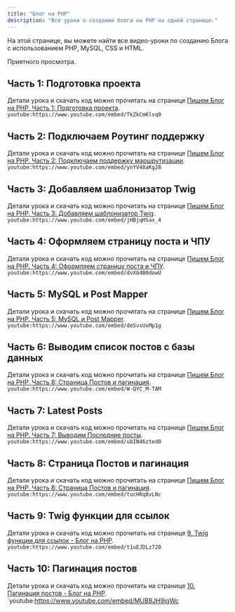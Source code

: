```yaml
---
title: "Блог на PHP"
description: "Все уроки о создании блога на PHP на одной странице."
---
```


На этой странице, вы можете найти все видео-уроки по созданию Блога с использованием PHP, MySQL, CSS и HTML.

Приятного просмотра.

## Часть 1: Подготовка проекта
Детали урока и скачать код можно прочитать на странице [Пишем Блог на PHP. Часть 1: Подготовка проекта](/blog-using-php-part-1).
`youtube:https://www.youtube.com/embed/TkZkCmKlvq0`

## Часть 2: Подключаем Роутинг поддержку
Детали урока и скачать код можно прочитать на странице [Пишем Блог на PHP. Часть 2: Подключаем поддержку маршрутизации](/blog-using-php-part-2).
`youtube:https://www.youtube.com/embed/ynYV48aKg28`

## Часть 3: Добавляем шаблонизатор Twig
Детали урока и скачать код можно прочитать на странице [Пишем Блог на PHP. Часть 3: Добавляем шаблонизатор Twig](/blog-using-php-part-3).
`youtube:https://www.youtube.com/embed/jHBjqHSax_4`

## Часть 4: Оформляем страницу поста и ЧПУ
Детали урока и скачать код можно прочитать на странице [Пишем Блог на PHP. Часть 4: Оформляем страницу поста и ЧПУ](/blog-using-php-part-4).
`youtube:https://www.youtube.com/embed/dvXG4B0dowU`

## Часть 5: MySQL и Post Mapper
Детали урока и скачать код можно прочитать на странице [Пишем Блог на PHP. Часть 5: MySQL и Post Mapper](/blog-using-php-part-5).
`youtube:https://www.youtube.com/embed/de5vsUxMp1g`

## Часть 6: Выводим список постов с базы данных
Детали урока и скачать код можно прочитать на странице [Пишем Блог на PHP. Часть 8: Страница Постов и пагинация](/blog-using-php-part-6).
`youtube:https://www.youtube.com/embed/W-QYC_M-TAM`

## Часть 7: Latest Posts
Детали урока и скачать код можно прочитать на странице [Пишем Блог на PHP. Часть 7: Выводим Последние посты](/blog-using-php-part-7).
`youtube:https://www.youtube.com/embed/ubIN46zted0`

## Часть 8: Страница Постов и пагинация
Детали урока и скачать код можно прочитать на странице [Пишем Блог на PHP. Часть 8: Страница Постов и пагинация](/blog-using-php-part-8).
`youtube:https://www.youtube.com/embed/tucHRq8vLNc`

## Часть 9: Twig функции для ссылок
Детали урока и скачать код можно прочитать на странице [9. Twig функции для ссылок - Блог на PHP](/blog-using-php-part-9).
`youtube:https://www.youtube.com/embed/t1uEJDLz720`

## Часть 10: Пагинация постов
Детали урока и скачать код можно прочитать на странице [10. Пагинация постов - Блог на PHP](/blog-using-php-part-10).
`youtube:https://www.youtube.com/embed/MUB8JH9igWc